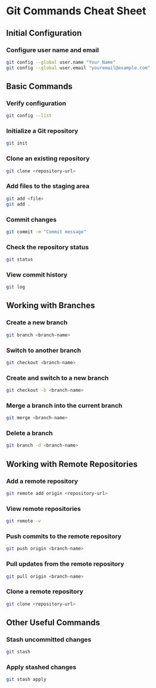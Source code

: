 # Git Commands Cheat Sheet

## Initial Configuration

### Configure user name and email
```bash
git config --global user.name "Your Name"
git config --global user.email "youremail@example.com"
```
## Basic Commands

### Verify configuration
```bash
git config --list
```

### Initialize a Git repository
```bash
git init
```

### Clone an existing repository
```bash
git clone <repository-url>
```

### Add files to the staging area
```bash
git add <file>
git add .
```

###  Commit changes
```bash
git commit -m "Commit message"
```

### Check the repository status
```bash
git status
```

### View commit history
```bash
git log
```

## Working with Branches

### Create a new branch
```bash
git branch <branch-name>
```

### Switch to another branch
```bash
git checkout <branch-name>
```

### Create and switch to a new branch
```bash
git checkout -b <branch-name>
```

### Merge a branch into the current branch
```bash
git merge <branch-name>
```

### Delete a branch
```bash
git branch -d <branch-name>
```

## Working with Remote Repositories

### Add a remote repository
```bash
git remote add origin <repository-url>
```

### View remote repositories
```bash
git remote -v
```

### Push commits to the remote repository
```bash
git push origin <branch-name>
```

### Pull updates from the remote repository
```bash
git pull origin <branch-name>
```

### Clone a remote repository
```bash
git clone <repository-url>
```

## Other Useful Commands

### Stash uncommitted changes
```bash
git stash
```

### Apply stashed changes
```bash
git stash apply
```
